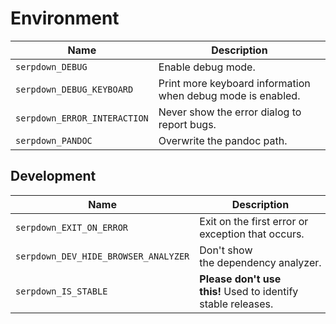 # Environment

| Name                         | Description                                                 |
| ---------------------------- | ----------------------------------------------------------- |
| `serpdown_DEBUG`             | Enable debug mode.                                          |
| `serpdown_DEBUG_KEYBOARD`    | Print more keyboard information when debug mode is enabled. |
| `serpdown_ERROR_INTERACTION` | Never show the error dialog to report bugs.                 |
| `serpdown_PANDOC`            | Overwrite the pandoc path.                                  |

## Development

| Name                                 | Description                                                  |
| ------------------------------------ | ------------------------------------------------------------ |
| `serpdown_EXIT_ON_ERROR`             | Exit on the first error or exception that occurs.            |
| `serpdown_DEV_HIDE_BROWSER_ANALYZER` | Don't show the dependency analyzer.                          |
| `serpdown_IS_STABLE`                 | **Please don't use this!** Used to identify stable releases. |
